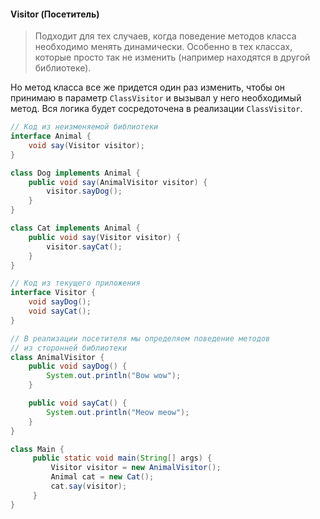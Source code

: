 
#### Visitor (Посетитель)
> Подходит для тех случаев, когда поведение методов класса необходимо менять динамически.
> Особенно в тех классах, которые просто так не изменить (например находятся в другой библиотеке).

Но метод класса все же придется один раз изменить, чтобы он принимаю в параметр `ClassVisitor` и вызывал у него необходимый метод.
Вся логика будет сосредоточена в реализации `ClassVisitor`.

```java
// Код из неизменяемой библиотеки
interface Animal {
	void say(Visitor visitor);
}

class Dog implements Animal {
	public void say(AnimalVisitor visitor) {
		visitor.sayDog();
	}
}

class Cat implements Animal {
	public void say(Visitor visitor) {
		visitor.sayCat();
	}
}

// Код из текущего приложения
interface Visitor {
	void sayDog();
	void sayCat();
}

// В реализации посетителя мы определяем поведение методов
// из сторонней библиотеки
class AnimalVisitor {
	public void sayDog() {
		System.out.println("Bow wow");
	}

	public void sayCat() {
		System.out.println("Meow meow");
	}
}

class Main {
	 public static void main(String[] args) {  
	     Visitor visitor = new AnimalVisitor();
	     Animal cat = new Cat();
	     cat.say(visitor);
     }
}

```